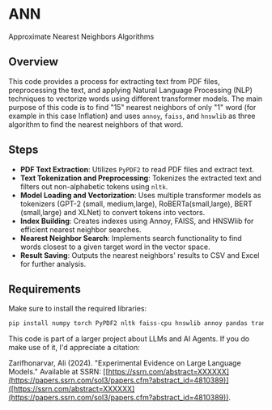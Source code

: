 # ANN
Approximate Nearest Neighbors Algorithms

## Overview
This code provides a process for extracting text from PDF files, preprocessing the text, and applying Natural Language Processing (NLP) techniques to vectorize words using different transformer models. The main purpose of this code is to find "15" nearest neighbors of only "1" word (for example in this case Inflation) and uses `annoy`, `faiss`, and `hnswlib` as three algorithm to find the nearest neighbors of that word.

## Steps
- **PDF Text Extraction**: Utilizes `PyPDF2` to read PDF files and extract text.
- **Text Tokenization and Preprocessing**: Tokenizes the extracted text and filters out non-alphabetic tokens using `nltk`.
- **Model Loading and Vectorization**: Uses multiple transformer models as tokenizers (GPT-2 (small, medium,large), RoBERTa(small,large), BERT (small,large) and XLNet) to convert tokens into vectors.
- **Index Building**: Creates indexes using Annoy, FAISS, and HNSWlib for efficient nearest neighbor searches.
- **Nearest Neighbor Search**: Implements search functionality to find words closest to a given target word in the vector space.
- **Result Saving**: Outputs the nearest neighbors' results to CSV and Excel for further analysis.

## Requirements
Make sure to install the required libraries:
```bash
pip install numpy torch PyPDF2 nltk faiss-cpu hnswlib annoy pandas transformers
```

This code is part of a larger project about LLMs and AI Agents. If you do make use of it, I'd appreciate a citation:

Zarifhonarvar, Ali (2024). "Experimental Evidence on Large Language Models." Available at SSRN: [[https://ssrn.com/abstract=XXXXXX](https://papers.ssrn.com/sol3/papers.cfm?abstract_id=4810389)]([https://ssrn.com/abstract=XXXXXX](https://papers.ssrn.com/sol3/papers.cfm?abstract_id=4810389)).

